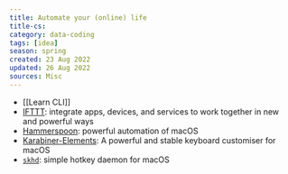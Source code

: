 ```yaml
---
title: Automate your (online) life
title-cs: 
category: data-coding
tags: [idea]
season: spring
created: 23 Aug 2022
updated: 26 Aug 2022
sources: Misc
---
```


- [[Learn CLI]]
- [IFTTT](https://ifttt.com/): integrate apps, devices, and services to work together in new and powerful ways
- [Hammerspoon](https://www.hammerspoon.org/): powerful automation of macOS
- [Karabiner-Elements](https://karabiner-elements.pqrs.org/): A powerful and stable keyboard customiser for macOS
- [`skhd`](https://github.com/koekeishiya/skhd): simple hotkey daemon for macOS